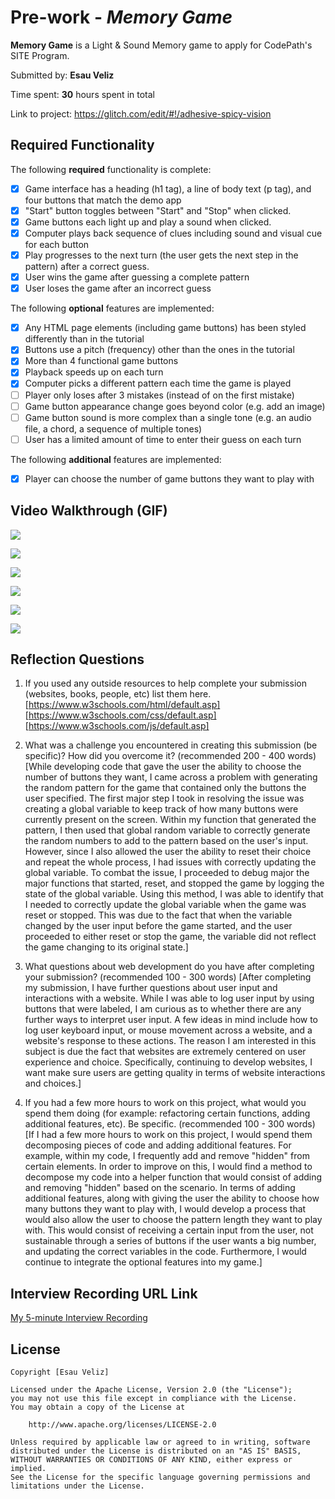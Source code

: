 # Pre-work - *Memory Game*

**Memory Game** is a Light & Sound Memory game to apply for CodePath's SITE Program. 

Submitted by: **Esau Veliz**

Time spent: **30** hours spent in total

Link to project: https://glitch.com/edit/#!/adhesive-spicy-vision

## Required Functionality

The following **required** functionality is complete:

* [x] Game interface has a heading (h1 tag), a line of body text (p tag), and four buttons that match the demo app
* [x] "Start" button toggles between "Start" and "Stop" when clicked. 
* [x] Game buttons each light up and play a sound when clicked. 
* [x] Computer plays back sequence of clues including sound and visual cue for each button
* [x] Play progresses to the next turn (the user gets the next step in the pattern) after a correct guess. 
* [x] User wins the game after guessing a complete pattern
* [x] User loses the game after an incorrect guess

The following **optional** features are implemented:

* [x] Any HTML page elements (including game buttons) has been styled differently than in the tutorial
* [x] Buttons use a pitch (frequency) other than the ones in the tutorial
* [x] More than 4 functional game buttons
* [x] Playback speeds up on each turn
* [x] Computer picks a different pattern each time the game is played
* [ ] Player only loses after 3 mistakes (instead of on the first mistake)
* [ ] Game button appearance change goes beyond color (e.g. add an image)
* [ ] Game button sound is more complex than a single tone (e.g. an audio file, a chord, a sequence of multiple tones)
* [ ] User has a limited amount of time to enter their guess on each turn

The following **additional** features are implemented:

- [x] Player can choose the number of game buttons they want to play with

## Video Walkthrough (GIF)

![](https://i.imgur.com/LHuVzt5.gif)

![](https://i.imgur.com/K81c8gG.gif)

![](https://i.imgur.com/PNpmDHR.gif)

![](https://i.imgur.com/ws1wWi8.gif)

![](https://i.imgur.com/bDdBeb2.gif)

![](https://i.imgur.com/JWmRmo4.gif)

## Reflection Questions
1. If you used any outside resources to help complete your submission (websites, books, people, etc) list them here.
[https://www.w3schools.com/html/default.asp]
[https://www.w3schools.com/css/default.asp]
[https://www.w3schools.com/js/default.asp]

2. What was a challenge you encountered in creating this submission (be specific)? How did you overcome it? (recommended 200 - 400 words) 
[While developing code that gave the user the ability to choose the number of buttons they want, I came across a problem with generating the random pattern for the game that contained only the buttons the user specified. The first major step I took in resolving the issue was creating a global variable to keep track of how many buttons were currently present on the screen. Within my function that generated the pattern, I then used that global random variable to correctly generate the random numbers to add to the pattern based on the user's input. However, since I also allowed the user the ability to reset their choice and repeat the whole process, I had issues with correctly updating the global variable. To combat the issue, I proceeded to debug major the major functions that started, reset, and stopped the game by logging the state of the global variable. Using this method, I was able to identify that I needed to correctly update the global variable when the game was reset or stopped. This was due to the fact that when the variable changed by the user input before the game started, and the user proceeded to either reset or stop the game, the variable did not reflect the game changing to its original state.]

3. What questions about web development do you have after completing your submission? (recommended 100 - 300 words) 
[After completing my submission, I have further questions about user input and interactions with a website. While I was able to log user input by using buttons that were labeled, I am curious as to whether there are any further ways to interpret user input. A few ideas in mind include how to log user keyboard input, or mouse movement across a website, and a website's response to these actions. The reason I am interested in this subject is due the fact that websites are extremely centered on user experience and choice. Specifically, continuing to develop websites, I want make sure users are getting quality in terms of website interactions and choices.]

4. If you had a few more hours to work on this project, what would you spend them doing (for example: refactoring certain functions, adding additional features, etc). Be specific. (recommended 100 - 300 words) 
[If I had a few more hours to work on this project, I would spend them decomposing pieces of code and adding additional features. For example, within my code, I frequently add and remove "hidden" from certain elements. In order to improve on this, I would find a method to decompose my code into a helper function that would consist of adding and removing "hidden" based on the scenario. In terms of adding additional features, along with giving the user the ability to choose how many buttons they want to play with, I would develop a process that would also allow the user to choose the pattern length they want to play with. This would consist of receiving a certain input from the user, not sustainable through a series of buttons if the user wants a big number, and updating the correct variables in the code. Furthermore, I would continue to integrate the optional features into my game.]

## Interview Recording URL Link

[My 5-minute Interview Recording](https://youtu.be/AWDbccKXDb4)

## License

    Copyright [Esau Veliz]

    Licensed under the Apache License, Version 2.0 (the "License");
    you may not use this file except in compliance with the License.
    You may obtain a copy of the License at

        http://www.apache.org/licenses/LICENSE-2.0

    Unless required by applicable law or agreed to in writing, software
    distributed under the License is distributed on an "AS IS" BASIS,
    WITHOUT WARRANTIES OR CONDITIONS OF ANY KIND, either express or implied.
    See the License for the specific language governing permissions and
    limitations under the License.
